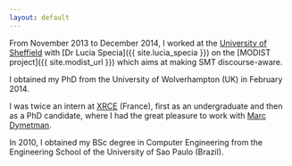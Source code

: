 ```yaml
---
layout: default
---
```


From November 2013 to December 2014, I worked at the [University of Sheffield](http://www.sheffield.ac.uk/dcs) with [Dr Lucia Specia]({{ site.lucia_specia }}) on the [MODIST project]({{ site.modist_url }}) which aims at making SMT discourse-aware.

I obtained my PhD from the University of Wolverhampton (UK) in February 2014.

I was twice an intern at [XRCE](http://www.xrce.xerox.com) (France), first as an undergraduate and then as a PhD candidate, where I had the great pleasure to work with [Marc Dymetman](http://www.xrce.xerox.com/About-XRCE/People/Marc-Dymetman).

In 2010, I obtained my BSc degree in Computer Engineering from the Engineering School of the University of Sao Paulo (Brazil).
